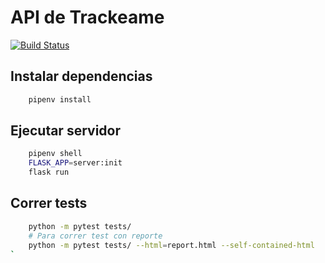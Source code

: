 # API de Trackeame
[![Build Status](https://travis-ci.org/joacomf/trackeame_web.svg?branch=master)](https://travis-ci.org/joacomf/trackeame_web)

## Instalar dependencias

```bash
    pipenv install
```
## Ejecutar servidor
```bash
    pipenv shell
    FLASK_APP=server:init
    flask run
```
## Correr tests
```bash
    python -m pytest tests/ 
    # Para correr test con reporte
    python -m pytest tests/ --html=report.html --self-contained-html
`
